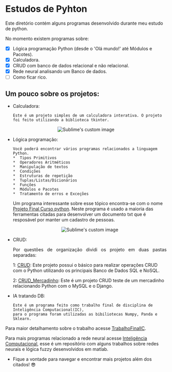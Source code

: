 # Estudos de Pyhton
Este diretório contém alguns programas desenvolvido durante meu estudo de python. 

No momento existem programas sobre:

- [x] Lógica programação Python (desde o 'Olá mundo!' até Módulos e Pacotes).
- [x] Calculadora.
- [x] CRUD com banco de dados relacional e não relacional.
- [x] Rede neural analisando um Banco de dados.
- [ ] Como ficar rico.

## Um pouco sobre os projetos:

* Calculadora:

      Este é um projeto simples de um calculadora interativa. O projeto foi feito utilizando a biblioteca tkinter.

<p align="center">
  <img src="https://user-images.githubusercontent.com/96123177/157246522-e564748f-605b-4316-a2b0-e6d575f88ab9.gif?raw=true" alt="Sublime's custom image"/>
</p>
      
* Lógica programação:

      Você poderá encontrar vários programas relacionados a linguagem Python.
      *  Tipos Primitivos
      *  Operadores Aritméticos
      *  Manipulação de textos
      *  Condições
      *  Estruturas de repetição
      *  Tuplas/Listas/Dicionários
      *  Funções
      *  Módulos e Pacotes
      *  Tratamento de erros e Exceções

     Um programa interessante sobre esse tópico encontra-se com o nome [Projeto Final Curso python](https://github.com/ErickFernan/Estudos-de-Pyhton/tree/main/Estudo%20Python/Projeto%20Final%20Curso%20python). Neste programa é usado a maioria das ferramentas citadas para desenvolver um documento txt que é resposável por manter um cadastro de pessoas.
     
     <p align="center">
      <img src="https://user-images.githubusercontent.com/96123177/157251412-68156354-34a5-49ca-9ed9-274b31965db5.png?raw=true" alt="Sublime's custom image"/>
     </p>
 
* CRUD:
  <p align="justify"> 
  Por questões de organização dividi os projeto em duas pastas separadas:
      
  1: [CRUD](https://github.com/ErickFernan/CRUD): Este projeto possui o básico para realizar operações CRUD com o Python utilizando os principais Banco de Dados SQL e NoSQL.
      
  2: [CRUD_Mercadinho](https://github.com/ErickFernan/Projeto-Mercadinho-CRUD): Este é um projeto CRUD teste de um mercadinho relacionando Python com o MySQL e o Django.
  </p> 
      
* IA tratando DB:

      Este é um programa feito como trabalho final de disciplina de Inteligência Computacional(IC), 
      para o programa foram utilizadas as bibiliotecas Numpy, Panda e Sklearn.
      
 Para maior detalhamento sobre o trabalho acesse [TrabalhoFinalIC](https://drive.google.com/drive/u/3/folders/1NsbSFN_WvidSV7VEpi7K5vQP8QgQr__l).
 
 Para mais programas relacionado a rede neural acesse [Inteligência Computacional](https://github.com/ErickFernan/Programas-Graduacao/tree/main/Inteligencia%20Computacional), esse é um repositório com alguns trabalhos sobre redes neurais e lógica fuzzy desenvolvidos em matlab.
      
      
* Fique a vontade para navegar e encontrar mais projetos além dos citados! 😎
